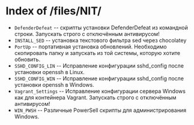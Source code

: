 # Index of /files/NIT/

- `DefenderDefeat` -- скрипты установки DefenderDefeat из командной строки. Запускать строго с отключённым антивирусом!
- `INSTALL_SED` -- установка текстового фильтра sed через chocolatey
- `PortUp` -- портативная установка обновлений. Необходимо скопировать папку и запускать из той системы, которую хотите обновить.
- `SSHD_CONFIG_LIN` -- Исправление конфигурации sshd_config после установки openssh в Linux.
- `SSHD_CONFIG_WIN` -- Исправление конфигурации sshd_config после установки openssh в Windows.
- `Vagrant_Settings` -- Исправление конфигурации сервера Windows как для контейнера Vagrant. Запускать строго с отключённым антивирусом!
- `WIN_PWSH` -- Различные PowerSell скрипты для администрирования Windows.

